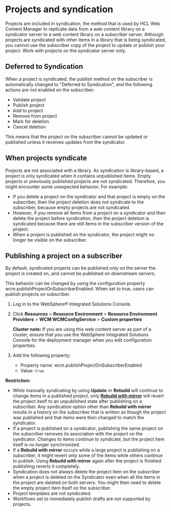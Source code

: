 # Projects and syndication

Projects are included in syndication, the method that is used by HCL Web Content Manager to replicate data from a web content library on a syndicator server to a web content library on a subscriber server. Although projects are syndicated with other items in a library that is being syndicated, you cannot use the subscriber copy of the project to update or publish your project. Work with projects on the syndicator server only.

## Deferred to Syndication

When a project is syndicated, the publish method on the subscriber is automatically changed to "Deferred to Syndication", and the following actions are not enabled on the subscriber:

-   Validate project
-   Publish project
-   Add to project
-   Remove from project
-   Mark for deletion
-   Cancel deletion

This means that the project on the subscriber cannot be updated or published unless it receives updates from the syndicator.

## When projects syndicate

Projects are not associated with a library. As syndication is library-based, a project is only syndicated when it contains unpublished items. Empty projects or previously published projects are not syndicated. Therefore, you might encounter some unexpected behavior. For example:

-   If you delete a project on the syndicator and that project is empty on the subscriber, then the project deletion does not syndicate to the subscriber, because empty projects are not syndicated.
-   However, if you remove all items from a project on a syndicator and then delete the project before syndication, then the project deletion is syndicated because there are still items in the subscriber version of the project.
-   When a project is published on the syndicator, the project might no longer be visible on the subscriber.

## Publishing a project on a subscriber

By default, syndicated projects can be published only on the server the project is created on, and cannot be published on downstream servers.

This behavior can be changed by using the configuration property wcm.publishProjectOnSubscriberEnabled. When set to true, users can publish projects on subscriber.

1.  Log in to the WebSphere® Integrated Solutions Console.
2.  Click **Resources** \> **Resource Environment** \> **Resource Environment Providers** \> **WCM WCMConfigService** \> **Custom properties**

    **Cluster note:** If you are using this web content server as part of a cluster, ensure that you use the WebSphere Integrated Solutions Console for the deployment manager when you edit configuration properties.

3.  Add the following property:
    -   Property name: wcm.publishProjectOnSubscriberEnabled
    -   Value: `true`

**Restriction:**

-   While manually syndicating by using **Update** or **Rebuild** will continue to change items in a published project, only [**Rebuild with mirror**](../panel_help/wcm_syndication_manual.md) will revert the project itself to an unpublished state after publishing on a subscriber. Any syndication option other than **Rebuild with mirror** results in a history on the subscriber that is written as though the project was published and that items were then changed to match the syndicator.
-   If a project is published on a syndicator, publishing the same project on the subscriber removes its association with the project on the syndicator. Changes to items continue to syndicate, but the project item itself is no longer synchronized.
-   If a **Rebuild with mirror** occurs while a large project is publishing on a subscriber, it might revert only some of the items while others continue to publish. Using **Rebuild with mirror** again after the project is finished publishing reverts it completely.
-   Syndication does not always delete the project item on the subscriber when a project is deleted on the Syndicator even when all the items in the project are deleted on both servers. You might then need to delete the empty project item itself on the subscriber.
-   Project templates are not syndicated.
-   Workflows set to immediately publish drafts are not supported by projects.


